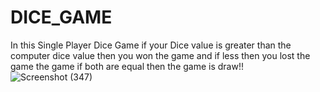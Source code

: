 # DICE_GAME
In this Single Player Dice Game if your Dice value is greater than the computer dice value then you won the game and if less then you lost the game
the game if both are equal then the game is draw!!
![Screenshot (347)](https://user-images.githubusercontent.com/87956374/142446706-a3b6efd7-19bf-40da-952f-cd2250c0b046.png)
